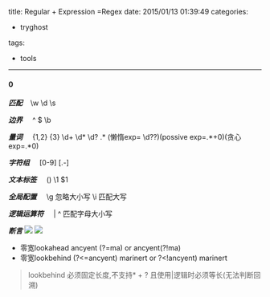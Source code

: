 title: Regular + Expression =Regex
date: 2015/01/13 01:39:49
categories:
 - tryghost

tags:
 - tools 



---

#### 0

***匹配*** &nbsp;&nbsp;&nbsp;\w \d \s

***边界*** &nbsp;&nbsp;&nbsp;  ^ $ \b 

***量词*** &nbsp;&nbsp;&nbsp;  {1,2} {3} \d+ \d* \d?  .* (懒惰exp= \d??)(possive exp=.*+0)(贪心exp=.\*0)

***字符组*** &nbsp;&nbsp;&nbsp;  [0-9] [.-]

***文本标签*** &nbsp;&nbsp;&nbsp; ()  \1  $1

***全局配置*** &nbsp;&nbsp;&nbsp;  \g 忽略大小写   \i 匹配大写

***逻辑运算符*** &nbsp;&nbsp;&nbsp; | ^ 匹配字母大小写

***断言*** 
![](http://p0.qhimg.com/t011c3f5504955269d3.png)
![](https://dn-zuoyun.qbox.me/image/e/22/3512a79894ea2a719d09284785d8e.jpg)
 * 零宽lookahead ancyent (?=ma) or ancyent(?\!ma)
 * 零宽lookbehind (?<=ancyent) marinert or ?<\!ancyent) marinert
 >lookbehind 必须固定长度,不支持* + ? 且使用|逻辑时必须等长(无法判断回溯)
 







